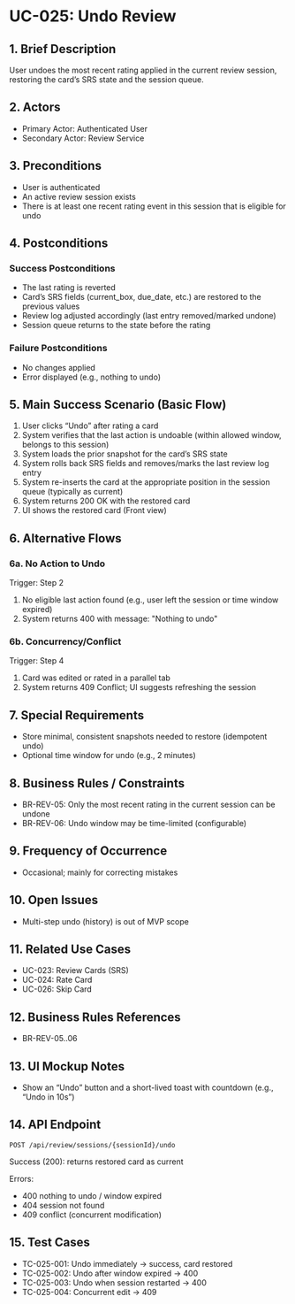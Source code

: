 # UC-025: Undo Review

## 1. Brief Description

User undoes the most recent rating applied in the current review session, restoring the card’s SRS state and the session queue.

## 2. Actors

- Primary Actor: Authenticated User
- Secondary Actor: Review Service

## 3. Preconditions

- User is authenticated
- An active review session exists
- There is at least one recent rating event in this session that is eligible for undo

## 4. Postconditions

### Success Postconditions

- The last rating is reverted
- Card’s SRS fields (current_box, due_date, etc.) are restored to the previous values
- Review log adjusted accordingly (last entry removed/marked undone)
- Session queue returns to the state before the rating

### Failure Postconditions

- No changes applied
- Error displayed (e.g., nothing to undo)

## 5. Main Success Scenario (Basic Flow)

1. User clicks “Undo” after rating a card
2. System verifies that the last action is undoable (within allowed window, belongs to this session)
3. System loads the prior snapshot for the card’s SRS state
4. System rolls back SRS fields and removes/marks the last review log entry
5. System re-inserts the card at the appropriate position in the session queue (typically as current)
6. System returns 200 OK with the restored card
7. UI shows the restored card (Front view)

## 6. Alternative Flows

### 6a. No Action to Undo

Trigger: Step 2

1. No eligible last action found (e.g., user left the session or time window expired)
2. System returns 400 with message: "Nothing to undo"

### 6b. Concurrency/Conflict

Trigger: Step 4

1. Card was edited or rated in a parallel tab
2. System returns 409 Conflict; UI suggests refreshing the session

## 7. Special Requirements

- Store minimal, consistent snapshots needed to restore (idempotent undo)
- Optional time window for undo (e.g., 2 minutes)

## 8. Business Rules / Constraints

- BR-REV-05: Only the most recent rating in the current session can be undone
- BR-REV-06: Undo window may be time-limited (configurable)

## 9. Frequency of Occurrence

- Occasional; mainly for correcting mistakes

## 10. Open Issues

- Multi-step undo (history) is out of MVP scope

## 11. Related Use Cases

- UC-023: Review Cards (SRS)
- UC-024: Rate Card
- UC-026: Skip Card

## 12. Business Rules References

- BR-REV-05..06

## 13. UI Mockup Notes

- Show an “Undo” button and a short-lived toast with countdown (e.g., “Undo in 10s”)

## 14. API Endpoint

```
POST /api/review/sessions/{sessionId}/undo
```

Success (200): returns restored card as current

Errors:

- 400 nothing to undo / window expired
- 404 session not found
- 409 conflict (concurrent modification)

## 15. Test Cases

- TC-025-001: Undo immediately -> success, card restored
- TC-025-002: Undo after window expired -> 400
- TC-025-003: Undo when session restarted -> 400
- TC-025-004: Concurrent edit -> 409
